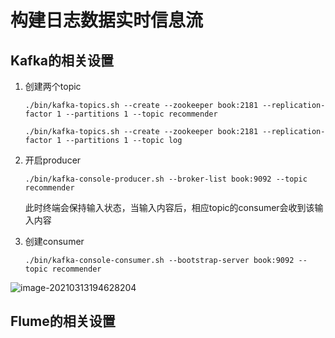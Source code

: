 # 构建日志数据实时信息流

## Kafka的相关设置

1. 创建两个topic

   `./bin/kafka-topics.sh --create --zookeeper book:2181 --replication-factor 1 --partitions 1 --topic recommender`

   `./bin/kafka-topics.sh --create --zookeeper book:2181 --replication-factor 1 --partitions 1 --topic log`

2. 开启producer

   `./bin/kafka-console-producer.sh --broker-list book:9092 --topic recommender`

   此时终端会保持输入状态，当输入内容后，相应topic的consumer会收到该输入内容

3. 创建consumer

   `./bin/kafka-console-consumer.sh --bootstrap-server book:9092 --topic recommender`

![image-20210313194628204](F:\BookRecSys\note\images\image-20210313194628204.png)

## Flume的相关设置

